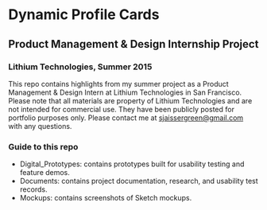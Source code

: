 # Dynamic Profile Cards
## Product Management & Design Internship Project
### Lithium Technologies, Summer 2015

This repo contains highlights from my summer project as a Product Management & Design Intern at Lithium Technologies in San Francisco. Please note that all materials are property of Lithium Technologies and are not intended for commercial use. They have been publicly posted for portfolio purposes only. Please contact me at sjaissergreen@gmail.com with any questions.

### Guide to this repo
* Digital_Prototypes: contains prototypes built for usability testing and feature demos.
* Documents: contains project documentation, research, and usability test records.
* Mockups: contains screenshots of Sketch mockups.